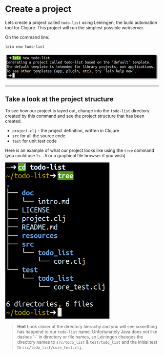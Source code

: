 # Create a project

  Lets create a project called `todo-list` using Leiningen, the build automation tool for Clojure.  This project will run the simplest possible webserver.
  
  On the command line:
  
```bash
lein new todo-list
```

![Leiningen - new project called todo-list](../images/lein-new-todo-list.png)

<hr />

## Take a look at the project structure

To see how our project is layed out, change into the `todo-list` directory created by this command and see the project structure that has been created.
  
  * `project.clj` - the project definition, written in Clojure 
  * `src` for all the source code
  * `test` for unit test code


Here is an example of what our project looks like using the `tree` command (you could use `ls -R` or a graphical file browser if you wish)
  
![Clojure project structure - webdev](/images/project-todo-list-tree.png)


> **Hint** Look closer at the directory hierachy and you will see something has happend to our `todo-list` name.  Unfortunately Java does not like dashes '-' in directory or file names, so Leiningen changes the directory names to `src/todo_list` & `test/todo_list` and the initial test to `src/todo_list/core_test.clj`.

